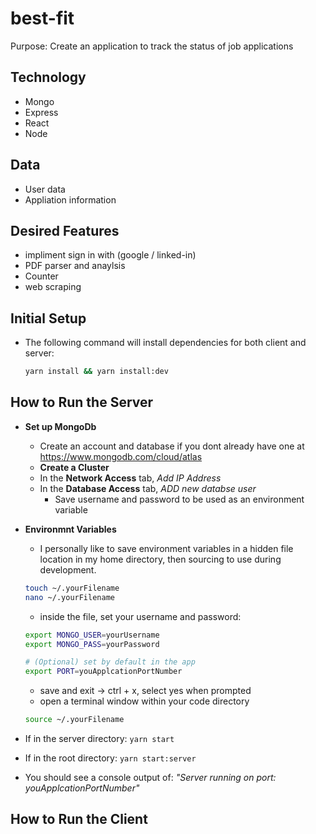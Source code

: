 # best-fit

Purpose: Create an application to track the status of job applications

## Technology

- Mongo
- Express
- React
- Node

## Data

- User data
- Appliation information

## Desired Features

- impliment sign in with (google / linked-in)
- PDF parser and anaylsis
- Counter
- web scraping

## Initial Setup

- The following command will install dependencies for both client and server:

  ```BASH
  yarn install && yarn install:dev
  ```

## How to Run the Server

- **Set up MongoDb**
  - Create an account and database if you dont already have one at <https://www.mongodb.com/cloud/atlas>
  - **Create a Cluster**
  - In the **Network Access** tab, _Add IP Address_
  - In the **Database Access** tab, _ADD new databse user_
    - Save username and password to be used as an environment variable
- **Environmnt Variables**

  - I personally like to save environment variables in a hidden file location in my home directory, then sourcing to use during development.

  ```BASH
  touch ~/.yourFilename
  nano ~/.yourFilename
  ```

  - inside the file, set your username and password:

  ```BASH
  export MONGO_USER=yourUsername
  export MONGO_PASS=yourPassword

  # (Optional) set by default in the app
  export PORT=youApplcationPortNumber
  ```

  - save and exit -> ctrl + x, select yes when prompted
  - open a terminal window within your code directory

  ```BASH
  source ~/.yourFilename
  ```

- If in the server directory: `yarn start`
- If in the root directory: `yarn start:server`
- You should see a console output of: _"Server running on port: youApplcationPortNumber"_

## How to Run the Client
